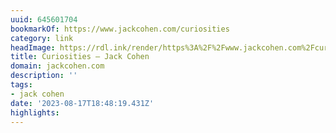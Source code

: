 ```yaml
---
uuid: 645601704
bookmarkOf: https://www.jackcohen.com/curiosities
category: link
headImage: https://rdl.ink/render/https%3A%2F%2Fwww.jackcohen.com%2Fcuriosities
title: Curiosities — Jack Cohen
domain: jackcohen.com
description: ''
tags:
- jack cohen
date: '2023-08-17T18:48:19.431Z'
highlights:
---
```



